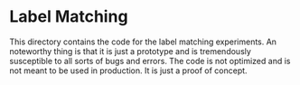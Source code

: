 # Label Matching

This directory contains the code for the label matching experiments. An noteworthy thing is that it is just a prototype and is tremendously susceptible to all sorts of bugs and errors. The code is not optimized and is not meant to be used in production. It is just a proof of concept.